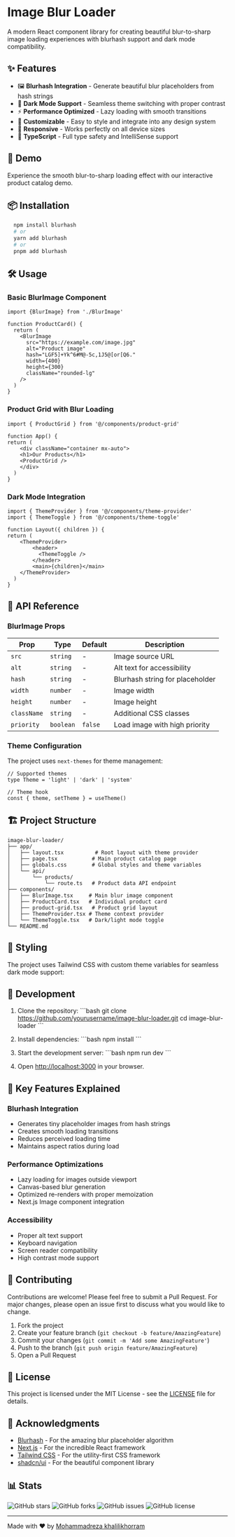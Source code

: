 # Image Blur Loader

A modern React component library for creating beautiful blur-to-sharp image loading experiences with blurhash support and dark mode compatibility.

## ✨ Features

- 🖼️ **Blurhash Integration** - Generate beautiful blur placeholders from hash strings
- 🌙 **Dark Mode Support** - Seamless theme switching with proper contrast
- ⚡ **Performance Optimized** - Lazy loading with smooth transitions
- 🎨 **Customizable** - Easy to style and integrate into any design system
- 📱 **Responsive** - Works perfectly on all device sizes
- 🔧 **TypeScript** - Full type safety and IntelliSense support

## 🚀 Demo

Experience the smooth blur-to-sharp loading effect with our interactive product catalog demo.

## 📦 Installation

```bash
  npm install blurhash
  # or
  yarn add blurhash
  # or
  pnpm add blurhash
```

## 🛠️ Usage

### Basic BlurImage Component

```tsx
import {BlurImage} from './BlurImage'

function ProductCard() {
  return (
    <BlurImage
      src="https://example.com/image.jpg"
      alt="Product image"
      hash="LGF5]+Yk^6#M@-5c,1J5@[or[Q6."
      width={400}
      height={300}
      className="rounded-lg"
    />
  )
}
```

### Product Grid with Blur Loading

```tsx
import { ProductGrid } from '@/components/product-grid'

function App() {
return (
    <div className="container mx-auto">
    <h1>Our Products</h1>
    <ProductGrid />
    </div>
  )
}
```

### Dark Mode Integration

```tsx
import { ThemeProvider } from '@/components/theme-provider'
import { ThemeToggle } from '@/components/theme-toggle'

function Layout({ children }) {
return (
    <ThemeProvider>
        <header>
          <ThemeToggle />
        </header>
        <main>{children}</main>
    </ThemeProvider>
  )
}
```

## 🎯 API Reference

### BlurImage Props

| Prop | Type | Default | Description |
|------|------|---------|-------------|
| `src` | `string` | - | Image source URL |
| `alt` | `string` | - | Alt text for accessibility |
| `hash` | `string` | - | Blurhash string for placeholder |
| `width` | `number` | - | Image width |
| `height` | `number` | - | Image height |
| `className` | `string` | - | Additional CSS classes |
| `priority` | `boolean` | `false` | Load image with high priority |

### Theme Configuration

The project uses `next-themes` for theme management:

```tsx
// Supported themes
type Theme = 'light' | 'dark' | 'system'

// Theme hook
const { theme, setTheme } = useTheme()
```

## 🏗️ Project Structure

```
image-blur-loader/
├── app/
│   ├── layout.tsx          # Root layout with theme provider
│   ├── page.tsx           # Main product catalog page
│   ├── globals.css        # Global styles and theme variables
│   └── api/
│       └── products/
│           └── route.ts   # Product data API endpoint
├── components/
│   ├── BlurImage.tsx     # Main blur image component
│   ├── ProductCard.tsx   # Individual product card
│   ├── product-grid.tsx   # Product grid layout
│   ├── ThemeProvider.tsx # Theme context provider
│   └── ThemeToggle.tsx   # Dark/light mode toggle
└── README.md
```

## 🎨 Styling

The project uses Tailwind CSS with custom theme variables for seamless dark mode support:


## 🔧 Development

1. Clone the repository:
   \`\`\`bash
   git clone https://github.com/yourusername/image-blur-loader.git
   cd image-blur-loader
   \`\`\`

2. Install dependencies:
   \`\`\`bash
   npm install
   \`\`\`

3. Start the development server:
   \`\`\`bash
   npm run dev
   \`\`\`

4. Open [http://localhost:3000](http://localhost:3000) in your browser.

## 🌟 Key Features Explained

### Blurhash Integration
- Generates tiny placeholder images from hash strings
- Creates smooth loading transitions
- Reduces perceived loading time
- Maintains aspect ratios during load

### Performance Optimizations
- Lazy loading for images outside viewport
- Canvas-based blur generation
- Optimized re-renders with proper memoization
- Next.js Image component integration

### Accessibility
- Proper alt text support
- Keyboard navigation
- Screen reader compatibility
- High contrast mode support

## 🤝 Contributing

Contributions are welcome! Please feel free to submit a Pull Request. For major changes, please open an issue first to discuss what you would like to change.

1. Fork the project
2. Create your feature branch (`git checkout -b feature/AmazingFeature`)
3. Commit your changes (`git commit -m 'Add some AmazingFeature'`)
4. Push to the branch (`git push origin feature/AmazingFeature`)
5. Open a Pull Request

## 📄 License

This project is licensed under the MIT License - see the [LICENSE](LICENSE) file for details.

## 🙏 Acknowledgments

- [Blurhash](https://blurha.sh/) - For the amazing blur placeholder algorithm
- [Next.js](https://nextjs.org/) - For the incredible React framework
- [Tailwind CSS](https://tailwindcss.com/) - For the utility-first CSS framework
- [shadcn/ui](https://ui.shadcn.com/) - For the beautiful component library

## 📊 Stats

![GitHub stars](https://img.shields.io/github/stars/yourusername/image-blur-loader?style=social)
![GitHub forks](https://img.shields.io/github/forks/yourusername/image-blur-loader?style=social)
![GitHub issues](https://img.shields.io/github/issues/yourusername/image-blur-loader)
![GitHub license](https://img.shields.io/github/license/yourusername/image-blur-loader)

---

Made with ❤️ by [Mohammadreza khalilikhorram](https://github.com/m0k99)
